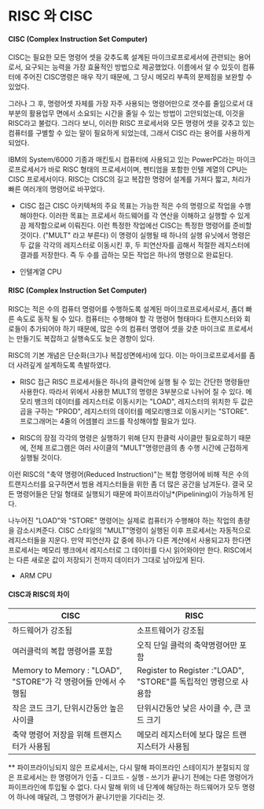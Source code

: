 # RISC 와 CISC

#### CISC (Complex Instruction Set Computer)
CISC는 필요한 모든 명령어 셋을 갖추도록 설계된 마이크로프로세서에 관련되는 용어로서, 요구되는 능력을 가장 효율적인 방법으로 제공했었다. 
이름에서 알 수 있듯이 컴퓨터에 주어진 CISC명령은 매우 작기 때문에, 그 당시 메모리 부족의 문제점을 보완할 수 있었다.

그러나 그 후, 명령어셋 자체를 가장 자주 사용되는 명령어만으로 갯수를 줄임으로서 대부분의 활용업무 면에서 소요되는 시간을 줄일 수 있는 방법이 고안되었는데,
이것을 RISC라고 불렀다. 그러다 보니, 이러한 RISC 프로세서와 모든 명령어 셋을 갖추고 있는 컴퓨터를 구별할 수 있는 말이 필요하게 되었는데, 그래서 CISC 라는 용어를 사용하게 되었다.

IBM의 System/6000 기종과 매킨토시 컴퓨터에 사용되고 있는 PowerPC라는 마이크로프로세서가 바로 RISC 형태의 프로세서이며, 펜티엄을 포함한 인텔 계열의 CPU는 CISC 프로세서이다. RISC는 CISC의 길고 복잡한 명령어 설계를 가져다 짧고, 처리가 빠른 여러개의 명령어로 바꾸었다.

* CISC 접근
	CISC 아키텍쳐의 주요 목표는 가능한 적은 수의 명령으로 작업을 수행해야한다. 이러한 목표는 프로세서 하드웨어를 각 연산을 이해하고 실행할 수 있게끔 제작함으로써 이뤄진다.
	이런 특정한 작업에선 CISC는 특정한 명령어를 준비할 것이다. ("MULT" 라고 부른다) 이 명령이 실행될 때 하나의 실행 유닛에서 명령은 두 값을 각각의 레지스터로 이동시킨 후, 두 피연산자를 곱해서 적절한 레지스터에 결과를 저장한다. 즉 두 수를 곱하는 모든 작업은 하나의 명령으로 완료된다. 

* 인텔계열 CPU

#### RISC (Complex Instruction Set Computer)
RISC는 적은 수의 컴퓨터 명령어를 수행하도록 설계된 마이크로프로세서로서, 좀더 빠른 속도로 동작 될 수 있다. 컴퓨터는 수행해야 할 각 명령어 형태마다 트랜지스터와 회로들이 추가되어야 하기 때문에, 많은 수의 컴퓨터 명령어 셋을 갖춘 마이크로 프로세서는 만들기도 복잡하고 실행속도도 늦은 경향이 있다.

RISC의 기본 개념은 단순화(크기나 복잡성면에서)에 있다. 이는 마이크로프로세서를 좀 더 사려깊게 설계하도록 촉발하였다. 

* RISC 접근
RISC 프로세서들은 하나의 클럭안에 실행 될 수 있는 간단한 명령들만 사용한다. 따라서 위에서 사용한 MULT의 명령은 3부분으로 나뉘어 질 수 있다.
메모리 뱅크의 데이터를 레지스터로 이동시키는 "LOAD",  레지스터의 위치한 두 값은 곱을 구하는 "PROD", 레지스터의 데이터를 메모리뱅크로 이동시키는 "STORE". 프로그래머는 4줄의 어셈블리 코드를 작성해야할 필요가 있다.

* RISC의 장점
각각의 명령은 실행하기 위해 단지 한클럭 사이클만 필요로하기 때문에, 
전체 프로그램은 여러 사이클의 "MULT"명령만큼의 총 수행 시간에 근접하게 실행될 것이다.

이런 RISC의 "축약 명령어(Reduced Instruction)"는 복합 명령어에 비해 적은 수의 트랜지스터를 요구하면서 범용 레지스터들을 위한 좀 더 많은 공간을 남겨둔다.
결국 모든 명령어들은 단일 형태로 실행되기 때문에 파이프라이닝*(Pipelining)이 가능하게 된다.

나누어진 "LOAD"와 "STORE" 명령어는 실제로 컴퓨터가 수행해야 하는 작업의 총량을 감소시켜준다. CISC 스타일의 "MULT"명령이 실행된 이후 프로세서는 자동적으로 레지스터들을 지운다. 만약 피연산자 값 중에 하나가 다른 계산에서 사용되고자 한다면 프로세서는 메모리 뱅크에서 레지스터로 그 데이터를 다시 읽어와야만 한다. RISC에서는 다른 새로운 값이 저장되기 전까지 데이터가 그대로 남아있게 된다.
* ARM CPU

#### CISC과 RISC의 차이
CISC | RISC
-----|-----
하드웨어가 강조됨 | 소프트웨어가 강조됨
여러클럭의 복합 명령어를 포함 | 오직 단일 클럭의 축약명령어만 포함
Memory to Memory : "LOAD", "STORE"가 각 명령어들 안에서 수행됨 | Register to Register :"LOAD", "STORE"를 독립적인 명령으로 사용함
작은 코드 크기, 단위시간동안 높은 사이클 | 단위시간동안 낮은 사이클 수, 큰 코드 크기
축약 명령어 저장을 위해 트랜지스터가 사용됨 | 메모리 레지스터에 보다 많은 트랜지스터가 사용됨

** 파이프라이닝되지 않은 프로세서는, 다시 말해 파이프라인 스테이지가 분절되지 않은 프로세서는 한 명령어가 인출 - 디코드 - 실행 - 쓰기가 끝나기 전에는 다른 명령어가 파이프라인에 투입될 수 없다.
다시 말해 위의 네 단계에 해당하는 하드웨어가 모두 명령어 하나에 매달려, 그 명령어가 끝나기만을 기다리는 것.
